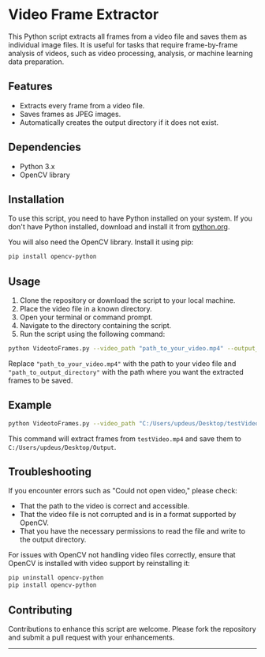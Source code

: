 # Video Frame Extractor

This Python script extracts all frames from a video file and saves them as individual image files. It is useful for tasks that require frame-by-frame analysis of videos, such as video processing, analysis, or machine learning data preparation.

## Features

- Extracts every frame from a video file.
- Saves frames as JPEG images.
- Automatically creates the output directory if it does not exist.

## Dependencies

- Python 3.x
- OpenCV library

## Installation

To use this script, you need to have Python installed on your system. If you don't have Python installed, download and install it from [python.org](https://www.python.org/downloads/).

You will also need the OpenCV library. Install it using pip:

```bash
pip install opencv-python
```

## Usage

1. Clone the repository or download the script to your local machine.
2. Place the video file in a known directory.
3. Open your terminal or command prompt.
4. Navigate to the directory containing the script.
5. Run the script using the following command:

```bash
python VideotoFrames.py --video_path "path_to_your_video.mp4" --output_folder "path_to_output_directory"
```

Replace `"path_to_your_video.mp4"` with the path to your video file and `"path_to_output_directory"` with the path where you want the extracted frames to be saved.

## Example

```bash
python VideotoFrames.py --video_path "C:/Users/updeus/Desktop/testVideo.mp4" --output_folder "C:/Users/updeus/Desktop/Output"
```

This command will extract frames from `testVideo.mp4` and save them to `C:/Users/updeus/Desktop/Output`.

## Troubleshooting

If you encounter errors such as "Could not open video," please check:
- That the path to the video is correct and accessible.
- That the video file is not corrupted and is in a format supported by OpenCV.
- That you have the necessary permissions to read the file and write to the output directory.

For issues with OpenCV not handling video files correctly, ensure that OpenCV is installed with video support by reinstalling it:

```bash
pip uninstall opencv-python
pip install opencv-python
```

## Contributing

Contributions to enhance this script are welcome. Please fork the repository and submit a pull request with your enhancements.

---
